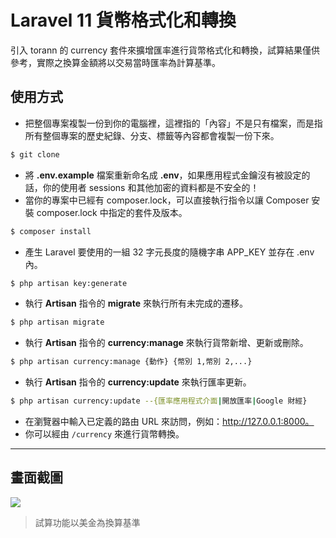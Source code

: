 # Laravel 11 貨幣格式化和轉換

引入 torann 的 currency 套件來擴增匯率進行貨幣格式化和轉換，試算結果僅供參考，實際之換算金額將以交易當時匯率為計算基準。

## 使用方式
- 把整個專案複製一份到你的電腦裡，這裡指的「內容」不是只有檔案，而是指所有整個專案的歷史紀錄、分支、標籤等內容都會複製一份下來。
```sh
$ git clone
```
- 將 __.env.example__ 檔案重新命名成 __.env__，如果應用程式金鑰沒有被設定的話，你的使用者 sessions 和其他加密的資料都是不安全的！
- 當你的專案中已經有 composer.lock，可以直接執行指令以讓 Composer 安裝 composer.lock 中指定的套件及版本。
```sh
$ composer install
```
- 產生 Laravel 要使用的一組 32 字元長度的隨機字串 APP_KEY 並存在 .env 內。
```sh
$ php artisan key:generate
```
- 執行 __Artisan__ 指令的 __migrate__ 來執行所有未完成的遷移。
```sh
$ php artisan migrate
```
- 執行 __Artisan__ 指令的 __currency:manage__ 來執行貨幣新增、更新或刪除。
```sh
$ php artisan currency:manage {動作} {幣別 1,幣別 2,...}
```
- 執行 __Artisan__ 指令的 __currency:update__ 來執行匯率更新。
```sh
$ php artisan currency:update --{匯率應用程式介面|開放匯率|Google 財經}
```
- 在瀏覽器中輸入已定義的路由 URL 來訪問，例如：http://127.0.0.1:8000。
- 你可以經由 `/currency` 來進行貨幣轉換。

----

## 畫面截圖
![](https://i.imgur.com/oAxJtVC.png)
> 試算功能以美金為換算基準
